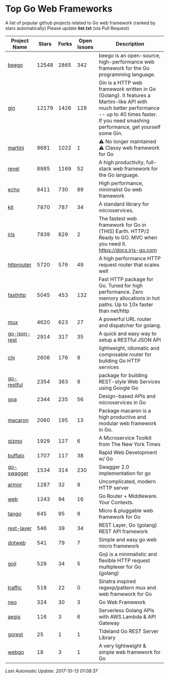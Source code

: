 # Top Go Web Frameworks
A list of popular github projects related to Go web framework (ranked by stars automatically)
Please update **list.txt** (via Pull Request)

| Project Name | Stars | Forks | Open Issues | Description |
| ------------ | ----- | ----- | ----------- | ----------- |
| [beego](https://github.com/astaxie/beego) | 12548 | 2865 | 342 | beego is an open-source, high-performance web framework for the Go programming language. |
| [gin](https://github.com/gin-gonic/gin) | 12179 | 1426 | 128 | Gin is a HTTP web framework written in Go (Golang). It features a Martini-like API with much better performance -- up to 40 times faster. If you need smashing performance, get yourself some Gin. |
| [martini](https://github.com/go-martini/martini) | 9681 | 1022 | 1 | ⚠️ No longer maintained ⚠️  Classy web framework for Go |
| [revel](https://github.com/revel/revel) | 8885 | 1169 | 52 | A high productivity, full-stack web framework for the Go language. |
| [echo](https://github.com/labstack/echo) | 8411 | 730 | 89 | High performance, minimalist Go web framework |
| [kit](https://github.com/go-kit/kit) | 7870 | 787 | 34 | A standard library for microservices. |
| [iris](https://github.com/kataras/iris) | 7839 | 829 | 2 | The fastest web framework for Go in (THIS) Earth. HTTP/2 Ready to GO. MVC when you need it. https://docs.iris-go.com |
| [httprouter](https://github.com/julienschmidt/httprouter) | 5720 | 576 | 49 | A high performance HTTP request router that scales well |
| [fasthttp](https://github.com/valyala/fasthttp) | 5045 | 453 | 132 | Fast HTTP package for Go. Tuned for high performance. Zero memory allocations in hot paths. Up to 10x faster than net/http |
| [mux](https://github.com/gorilla/mux) | 4620 | 623 | 27 | A powerful URL router and dispatcher for golang. |
| [go-json-rest](https://github.com/ant0ine/go-json-rest) | 2914 | 317 | 35 | A quick and easy way to setup a RESTful JSON API |
| [chi](https://github.com/go-chi/chi) | 2606 | 176 | 9 | lightweight, idiomatic and composable router for building Go HTTP services |
| [go-restful](https://github.com/emicklei/go-restful) | 2354 | 363 | 9 | package for building REST-style Web Services using Google Go |
| [goa](https://github.com/goadesign/goa) | 2344 | 235 | 56 | Design-based APIs and microservices in Go |
| [macaron](https://github.com/go-macaron/macaron) | 2060 | 195 | 13 | Package macaron is a high productive and modular web framework in Go. |
| [gizmo](https://github.com/NYTimes/gizmo) | 1929 | 127 | 6 | A Microservice Toolkit from The New York Times |
| [buffalo](https://github.com/gobuffalo/buffalo) | 1707 | 117 | 38 | Rapid Web Development w/ Go |
| [go-swagger](https://github.com/go-swagger/go-swagger) | 1534 | 314 | 230 | Swagger 2.0 implementation for go |
| [armor](https://github.com/labstack/armor) | 1287 | 32 | 9 | Uncomplicated, modern HTTP server |
| [web](https://github.com/gocraft/web) | 1243 | 94 | 16 | Go Router + Middleware. Your Contexts. |
| [tango](https://github.com/lunny/tango) | 645 | 95 | 9 | Micro & pluggable web framework for Go |
| [rest-layer](https://github.com/rs/rest-layer) | 546 | 39 | 34 | REST Layer, Go (golang) REST API framework |
| [dotweb](https://github.com/devfeel/dotweb) | 541 | 79 | 7 | Simple and easy go web micro framework |
| [goji](https://github.com/goji/goji) | 528 | 34 | 5 | Goji is a minimalistic and flexible HTTP request multiplexer for Go (golang) |
| [traffic](https://github.com/pilu/traffic) | 518 | 22 | 0 | Sinatra inspired regexp/pattern mux and web framework for Go |
| [neo](https://github.com/ivpusic/neo) | 324 | 30 | 3 | Go Web Framework |
| [aegis](https://github.com/tmaiaroto/aegis) | 116 | 3 | 6 | Serverless Golang APIs with AWS Lambda & API Gateway |
| [gorest](https://github.com/tideland/gorest) | 25 | 1 | 1 | Tideland Go REST Server Library |
| [webgo](https://github.com/bnkamalesh/webgo) | 18 | 3 | 1 | A very lightweight & simple web framework for Go |

*Last Automatic Update: 2017-10-13 01:08:37*